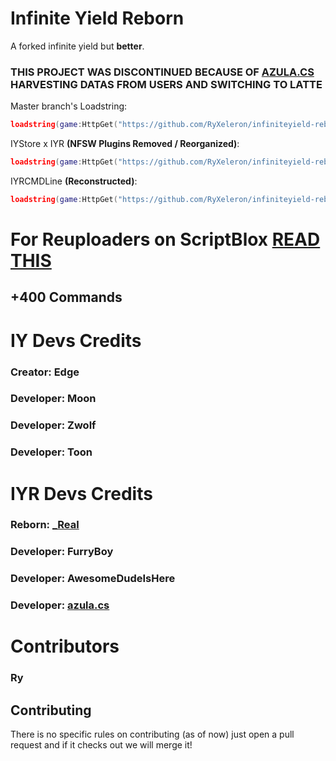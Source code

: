 # Infinite Yield Reborn
A forked infinite yield but **better**.

### THIS PROJECT WAS DISCONTINUED BECAUSE OF [AZULA.CS](https://api.infiniteyieldreborn.xyz/) HARVESTING DATAS FROM USERS AND SWITCHING TO LATTE

Master branch's Loadstring:
```lua
loadstring(game:HttpGet("https://github.com/RyXeleron/infiniteyield-reborn/raw/master/source"))()
```

IYStore x IYR **(NFSW Plugins Removed / Reorganized)**:
```lua
loadstring(game:HttpGet("https://github.com/RyXeleron/infiniteyield-reborn/raw/master/Infinite%20Store"))()
```

IYRCMDLine **(Reconstructed)**:
```lua
loadstring(game:HttpGet("https://github.com/RyXeleron/infiniteyield-reborn/raw/master/IYRCMDBAR"))()
```

# For Reuploaders on ScriptBlox [READ THIS](https://github.com/RyXeleron/infiniteyield-reborn/tree/scriptblox?tab=readme-ov-file#for-the-reuploaders-on-scriptblox-please-read-me)

## +400 Commands

# IY Devs Credits
### Creator: Edge

### Developer: Moon
### Developer: Zwolf
### Developer: Toon

# IYR Devs Credits
### Reborn: [_Real](https://github.com/fuckusfm)

### Developer: FurryBoy
### Developer: AwesomeDudeIsHere
### Developer: [azula.cs](https://api.infiniteyieldreborn.xyz/)

# Contributors

### Ry

## Contributing
There is no specific rules on contributing (as of now) just open a pull request and if it checks out we will merge it!
